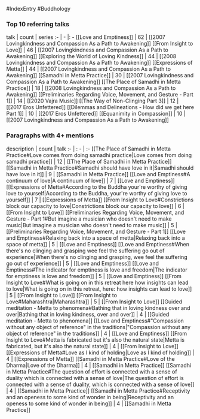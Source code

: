 #IndexEntry #Buddhology

### Top 10 referring talks
talk | count | series
:- | - |: -
[[Love and Emptiness]] | 62 | [[2007 Lovingkindness and Compassion As a Path to Awakening]]
[[From Insight to Love]] | 46 | [[2007 Lovingkindness and Compassion As a Path to Awakening]]
[[Exploring the World of Loving Kindness]] | 44 | [[2008 Lovingkindness and Compassion As a Path to Awakening]]
[[Expressions of Metta]] | 44 | [[2007 Lovingkindness and Compassion As a Path to Awakening]]
[[Samadhi in Metta Practice]] | 30 | [[2007 Lovingkindness and Compassion As a Path to Awakening]]
[[The Place of Samadhi in Metta Practice]] | 18 | [[2008 Lovingkindness and Compassion As a Path to Awakening]]
[[Preliminaries Regarding Voice, Movement, and Gesture - Part 1]] | 14 | [[2020 Vajra Music]]
[[The Way of Non-Clinging Part 3]] | 12 | [[2017 Eros Unfettered]]
[[Dilemmas and Delineations - How did we get here Part 1]] | 10 | [[2017 Eros Unfettered]]
[[Equanimity in Compassion]] | 10 | [[2007 Lovingkindness and Compassion As a Path to Awakening]]

### Paragraphs with 4+ mentions
description | count | talk
:- | : - | :-
[[The Place of Samadhi in Metta Practice#Love comes from doing samadhi practice\|Love comes from doing samadhi practice]] | 12 | [[The Place of Samadhi in Metta Practice]]
[[Samadhi in Metta Practice#Samadhi should have love in it\|Samadhi should have love in it]] | 9 | [[Samadhi in Metta Practice]]
[[Love and Emptiness#A continuum of love\|A continuum of love]] | 7 | [[Love and Emptiness]]
[[Expressions of Metta#According to the Buddha your're worthy of giving love to yourself\|According to the Buddha, your're worthy of giving love to yourself]] | 7 | [[Expressions of Metta]]
[[From Insight to Love#Constrictions block our capacity to love\|Constrictions block our capacity to love]] | 6 | [[From Insight to Love]]
[[Preliminaries Regarding Voice, Movement, and Gesture - Part 1#But imagine a musician who doesn't need to make music\|But imagine a musician who doesn't need to make music]] | 5 | [[Preliminaries Regarding Voice, Movement, and Gesture - Part 1]]
[[Love and Emptiness#Relaxing back into a space of metta\|Relaxing back into a space of metta]] | 5 | [[Love and Emptiness]]
[[Love and Emptiness#When there's no clinging and grasping wee feel the suffering go out of experience\|When there's no clinging and grasping, wee feel the suffering go out of experience]] | 5 | [[Love and Emptiness]]
[[Love and Emptiness#The indicator for emptiness is love and freedom\|The indicator for emptiness is love and freedom]] | 5 | [[Love and Emptiness]]
[[From Insight to Love#What is going on in this retreat here how insights can lead to love\|What is going on in this retreat, here: how insights can lead to love]] | 5 | [[From Insight to Love]]
[[From Insight to Love#Maharashtra\|Maharashtra]] | 5 | [[From Insight to Love]]
[[Guided meditation - Metta to phenomena#Bathing that in loving kindness over and over\|Bathing that in loving kindness, over and over]] | 4 | [[Guided meditation - Metta to phenomena]]
[[Love and Emptiness#"Compassion without any object of reference" in the traditions\|"Compassion without any object of reference" in the traditions]] | 4 | [[Love and Emptiness]]
[[From Insight to Love#Metta is fabricated but it's also the natural state\|Metta is fabricated, but it's also the natural state]] | 4 | [[From Insight to Love]]
[[Expressions of Metta#Love as I kind of holding\|Love as I kind of holding]] | 4 | [[Expressions of Metta]]
[[Samadhi in Metta Practice#Love of the Dharma\|Love of the Dharma]] | 4 | [[Samadhi in Metta Practice]]
[[Samadhi in Metta Practice#The question of effort is connected with a sense of duality which is connected with a sense of love\|The question of effort is connected with a sense of duality, which is connected with a sense of love]] | 4 | [[Samadhi in Metta Practice]]
[[Samadhi in Metta Practice#Receptivity and an openess to some kind of wonder in being\|Receptivity and an openess to some kind of wonder in being]] | 4 | [[Samadhi in Metta Practice]]

